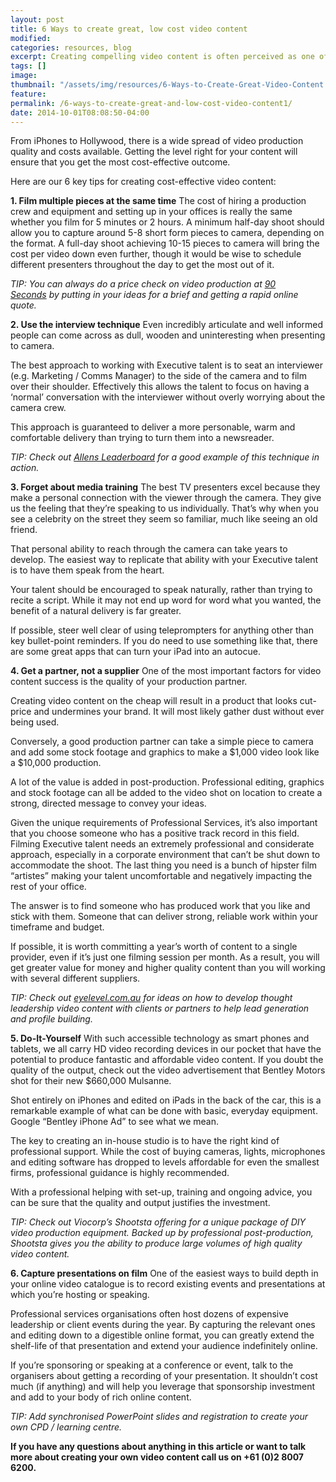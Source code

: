 ```yaml
---
layout: post
title: 6 Ways to create great, low cost video content
modified:
categories: resources, blog
excerpt: Creating compelling video content is often perceived as one of most difficult and expensive parts of a video content strategy. But in reality it’s not as hard as you may think.
tags: []
image:
thumbnail: "/assets/img/resources/6-Ways-to-Create-Great-Video-Content.jpg"
feature:
permalink: /6-ways-to-create-great-and-low-cost-video-content1/
date: 2014-10-01T08:08:50-04:00
---
```


From iPhones to Hollywood, there is a wide spread of video production quality and costs available. Getting the level right for your content will ensure that you get the most cost-effective outcome.

Here are our 6 key tips for creating cost-effective video content:

<strong>1. Film multiple pieces at the same time</strong>
The cost of hiring a production crew and equipment and setting up in your offices is really the same whether you film for 5 minutes or 2 hours. A minimum half-day shoot should allow you to capture around 5-8 short form pieces to camera, depending on the format. A full-day shoot achieving 10-15 pieces to camera will bring the cost per video down even further, though it would be wise to schedule different presenters throughout the day to get the most out of it.

<em>TIP: You can always do a price check on video production at <a href="http://www.90seconds.tv">90 Seconds</a> by putting in your ideas for a brief and getting a rapid online quote.</em>

<strong>2. Use the interview technique</strong>
Even incredibly articulate and well informed people can come across as dull, wooden and uninteresting when presenting to camera.

The best approach to working with Executive talent is to seat an interviewer (e.g. Marketing / Comms Manager) to the side of the camera and to film over their shoulder. Effectively this allows the talent to focus on having a ‘normal’ conversation with the interviewer without overly worrying about the camera crew.

This approach is guaranteed to deliver a more personable, warm and comfortable delivery than trying to turn them into a newsreader.

<em>TIP: Check out <a class="bodyLink" href="http://www.allens.com.au/leaderboard2014/">Allens Leaderboard</a> for a good example of this technique in action.</em>

<strong>3. Forget about media training</strong>
The best TV presenters excel because they make a personal connection with the viewer through the camera. They give us the feeling that they’re speaking to us individually. That’s why when you see a celebrity on the street they seem so familiar, much like seeing an old friend.

That personal ability to reach through the camera can take years to develop. The easiest way to replicate that ability with your Executive talent is to have them speak from the heart.

Your talent should be encouraged to speak naturally, rather than trying to recite a script. While it may not end up word for word what you wanted, the benefit of a natural delivery is far greater.

If possible, steer well clear of using teleprompters for anything other than key bullet-point reminders. If you do need to use something like that, there are some great apps that can turn your iPad into an autocue.

<strong>4. Get a partner, not a supplier</strong>
One of the most important factors for video content success is the quality of your production partner.

Creating video content on the cheap will result in a product that looks cut-price and undermines your brand. It will most likely gather dust without ever being used.

Conversely, a good production partner can take a simple piece to camera and add some stock footage and graphics to make a $1,000 video look like a $10,000 production.

A lot of the value is added in post-production. Professional editing, graphics and stock footage can all be added to the video shot on location to create a strong, directed message to convey your ideas.

Given the unique requirements of Professional Services, it’s also important that you choose someone who has a positive track record in this field. Filming Executive talent needs an extremely professional and considerate approach, especially in a corporate environment that can’t be shut down to accommodate the shoot. The last thing you need is a bunch of hipster film “artistes” making your talent uncomfortable and negatively impacting the rest of your office.

The answer is to find someone who has produced work that you like and stick with them. Someone that can deliver strong, reliable work within your timeframe and budget.

If possible, it is worth committing a year’s worth of content to a single provider, even if it’s just one filming session per month. As a result, you will get greater value for money and higher quality content than you will working with several different suppliers.

<em>TIP: Check out <a class="bodyLink" href="http://eyelevel.com.au/">eyelevel.com.au</a> for ideas on how to develop thought leadership video content with clients or partners to help lead generation and profile building.</em>

<strong>5. Do-It-Yourself</strong>
With such accessible technology as smart phones and tablets, we all carry HD video recording devices in our pocket that have the potential to produce fantastic and affordable video content. If you doubt the quality of the output, check out the video advertisement that Bentley Motors shot for their new $660,000 Mulsanne.

Shot entirely on iPhones and edited on iPads in the back of the car, this is a remarkable example of what can be done with basic, everyday equipment. Google “Bentley iPhone Ad” to see what we mean.

The key to creating an in-house studio is to have the right kind of professional support. While the cost of buying cameras, lights, microphones and editing software has dropped to levels affordable for even the smallest firms, professional guidance is highly recommended.

With a professional helping with set-up, training and ongoing advice, you can be sure that the quality and output justifies the investment.

<em>TIP: Check out Viocorp’s Shootsta offering for a unique package of DIY video production equipment. Backed up by professional post-production, Shootsta gives you the ability to produce large volumes of high quality video content.</em>

<strong>6. Capture presentations on film</strong>
One of the easiest ways to build depth in your online video catalogue is to record existing events and presentations at which you’re hosting or speaking.

Professional services organisations often host dozens of expensive leadership or client events during the year. By capturing the relevant ones and editing down to a digestible online format, you can greatly extend the shelf-life of that presentation and extend your audience indefinitely online.

If you’re sponsoring or speaking at a conference or event, talk to the organisers about getting a recording of your presentation. It shouldn’t cost much (if anything) and will help you leverage that sponsorship investment and add to your body of rich online content.

<em>TIP: Add synchronised PowerPoint slides and registration to create your own CPD / learning centre. </em>

<strong>If you have any questions about anything in this article or want to talk more about creating your own video content call us on +61 (0)2 8007 6200.</strong>